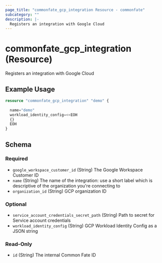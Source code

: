 ```yaml
---
page_title: "commonfate_gcp_integration Resource - commonfate"
subcategory: ""
description: |-
  Registers an integration with Google Cloud
---
```


# commonfate_gcp_integration (Resource)

Registers an integration with Google Cloud



## Example Usage

```terraform
resource "commonfate_gcp_integration" "demo" {
  
  name="demo"
  workload_identity_config=<<EOH
  {}
  EOH
}
```


<!-- schema generated by tfplugindocs -->
## Schema

### Required

- `google_workspace_customer_id` (String) The Google Workspace Customer ID
- `name` (String) The name of the integration: use a short label which is descriptive of the organization you're connecting to
- `organization_id` (String) GCP organization ID

### Optional

- `service_account_credentials_secret_path` (String) Path to secret for Service account credentials
- `workload_identity_config` (String) GCP Workload Identity Config as a JSON string

### Read-Only

- `id` (String) The internal Common Fate ID

